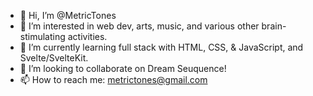 - 👋 Hi, I’m @MetricTones
- 👀 I’m interested in web dev, arts, music, and various other brain-stimulating activities.
- 🌱 I’m currently learning full stack with HTML, CSS, & JavaScript, and Svelte/SvelteKit.
- 💞️ I’m looking to collaborate on Dream Seuquence!
- 📫 How to reach me: metrictones@gmail.com

<!---
MetricTones/MetricTones is a ✨ special ✨ repository because its `README.md` (this file) appears on your GitHub profile.
You can click the Preview link to take a look at your changes.
--->
